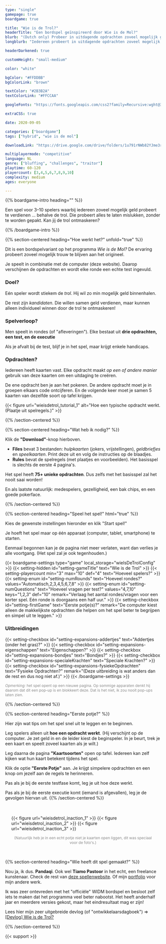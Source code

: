 ```yaml
---
type: "single"
gamepage: true
boardgame: true

title: "Wie is de Trol?"
headerTitle: "Een bordspel geïnspireerd door Wie is de Mol?"
blurb: "(Dutch only) Probeer in uitdagende opdrachten zoveel mogelijk geld te verdienen ... tenzij je de trol bent, die alles stiekem moet laten mislukken."
longblurb: "Iedereen probeert in uitdagende opdrachten zoveel mogelijk geld te verdienen ... behalve de trol. Die probeert alles te laten mislukken, zonder te worden gepakt. Kan jij de trol ontmaskeren?<br><br><em>(This game is only available in Dutch, as it's based on a popular Dutch TV show.)</em>"

headerDarkened: true

customHeight: "small-medium"

color: "white"

bgColor: "#FFDDBB"
bgColorLink: "brown"

textColor: "#2B3B2A"
textColorLink: "#FFCCAA"

googleFonts: "https://fonts.googleapis.com/css2?family=Recursive:wght@300;500;700;900&display=swap"

extraCSS: true

date: 2020-09-05

categories: ["boardgame"]
tags: ["hybrid", "wie is de mol"]

downloadLink: "https://drive.google.com/drive/folders/1u791rNWb82YJme3rEqjjd5k-kWqbzR3t"

multiplayermode: "competitive"
language: NL
genre: ["bluffing", "challenges", "traitor"]
playtime: 60-120
playercount: [3,4,5,6,7,8,9,10]
complexity: medium
ages: everyone

---
```



{{% boardgame-intro heading="" %}}

Een spel voor 3&ndash;10 spelers waarbij iedereen zoveel mogelijk geld probeert te verdienen ... behalve de trol. Die probeert alles te laten mislukken, zonder te worden gepakt. Kan jij de trol ontmaskeren?

{{% /boardgame-intro %}}

{{% section-centered heading="Hoe werkt het?" unfold="true" %}}

Dit is een bordspelvariant op het programma _Wie is de Mol?_ De ervaring probeert zoveel mogelijk trouw te blijven aan het origineel.

Je speelt in combinatie met de computer (deze website). Daarop verschijnen de opdrachten en wordt elke ronde een echte test ingevuld.

### Doel?
Eén speler wordt stiekem de _trol_. Hij wil zo min mogelijk geld binnenhalen.

De rest zijn _kandidaten_. Die willen samen geld verdienen, maar kunnen alleen individueel winnen door de trol te ontmaskeren!

### Spelverloop?
Men speelt in rondes (of "afleveringen"). Elke bestaat uit **drie opdrachten, een test, en de executie**

Als je afvalt bij de test, blijf je in het spel, maar krijgt enkele handicaps.

### Opdrachten?
Iedereen heeft kaarten vast. Elke opdracht maakt _op een of andere manier_ gebruik van deze kaarten om een uitdaging te creëren.

De ene opdracht ben je aan het pokeren. De andere opdracht moet je in groepen elkaars code ontcijferen. En de volgende keer moet je samen 5 kaarten van dezelfde soort op tafel krijgen.

{{< figure url="wieisdetrol_tutorial_1" alt="Hoe een typische opdracht werkt. (Plaatje uit spelregels.)" >}}

{{% /section-centered %}}

{{% section-centered heading="Wat heb ik nodig?" %}}

Klik de **"Download"**-knop hierboven.
* **Files** bevat 3 bestanden: _hulpkaarten_ (jokers, vrijstellingen), _geldbriefjes_ en _speelkaarten_. Print deze uit en volg de instructies op de blaadjes.
* **Rules** bevat de spelregels (met plaatjes en voorbeelden). Het basisspel is slechts de eerste 4 pagina's.

Het spel heeft **75+ unieke opdrachten**. Dus zelfs met het basisspel zal het nooit saai worden!

En als laatste natuurlijk: medespelers, gezelligheid, een bak chips, en een goede pokerface.

{{% /section-centered %}}

{{% section-centered heading="Speel het spel!" html="true" %}}

<p>Kies de gewenste instellingen hieronder en klik "Start spel!"</p>
<p>Je hoeft het spel maar op één apparaat (computer, tablet, smartphone) te starten.</p>
<p>Eenmaal begonnen kan je de pagina niet meer verlaten, want dan verlies je alle voortgang. (Het spel zal je ook tegenhouden.)</p>
	
{{< boardgame-settings type="game" local_storage="wieIsDeTrolConfig" >}}
	{{< setting-hidden id="setting-gameTitle" text="Wie is de Trol" >}}
	{{< setting-playercount min="3" max="10" def="4" text="Hoeveel spelers?" >}}
	{{< setting-enum id="setting-numRounds" text="Hoeveel rondes?" values="Automatisch,2,3,4,5,6,7,8" >}}
	{{< setting-enum id="setting-numQuestions" text="Hoeveel vragen per test?" values="4,7,10" keys="1,2,3" def="10" remark="Verlaag het aantal rondes/vragen voor een korter spel. Eén ronde is doorgaans een half uur." >}}
	{{< setting-checkbox id="setting-firstGame" text="Eerste potje(s)?" remark="De computer kiest alleen de makkelijkste opdrachten die helpen om het spel beter te begrijpen en simpel uit te leggen." >}}
	<h3>Uitbreidingen</h3>
	{{< setting-checkbox id="setting-expansions-addertjes" text="Addertjes (onder het gras)?" >}}
	{{< setting-checkbox id="setting-expansions-eigenschappen" text="Eigenschappen?" >}}
	{{< setting-checkbox id="setting-expansions-bondjes" text="Bondjes?" >}}
	{{< setting-checkbox id="setting-expansions-specialeKrachten" text="Speciale Krachten?" >}}
	{{< setting-checkbox id="setting-expansions-fysiekeOpdrachten" text="Fysieke Opdrachten?" remark="(Deze uitbreiding is wat anders dan de rest en dus nog niet af.)" >}}
{{< /boardgame-settings >}}

<p style="opacity: 0.5; font-size: 12px;"><em>Opmerking:</em> het spel opent op een nieuwe pagina. Op sommige apparaten denkt hij daarom dat dit een pop-up is en blokkeert deze. Dat is het niet, ik zou nooit pop-ups laten zien.</p>

{{% /section-centered %}}

{{% section-centered heading="Eerste potje?" %}}

Hier zijn wat tips om het spel snel uit te leggen en te beginnen.

Leg spelers alleen uit **hoe een opdracht werkt**. (Hij verschijnt op de computer. Je zet geld in en de leider kiest de beginspeler. In je beurt, trek je een kaart en speelt zoveel kaarten als je wilt.)

Leg daarna de pagina **"Kaartsoorten"** open op tafel. Iedereen kan zelf kijken wat hun kaart betekent tijdens het spel.

Klik de optie **"Eerste Potje"** aan. Je krijgt simpelere opdrachten en een knop om jezelf aan de regels te herinneren.

Pas als je bij de eerste testfase komt, leg je uit hoe deze werkt.

Pas als je bij de eerste executie komt (iemand is afgevallen), leg je de gevolgen hiervan uit.
{{% /section-centered %}}

<!-- @IMPROV: Replace with more professional image -->
<div style="padding: 20px; max-width: 1280px; margin: auto;">
	<p style="display: flex; gap: 5px;" class="special-screenshot-gallery">
		{{< figure url="wieisdetrol_inaction_1" >}}
		{{< figure url="wieisdetrol_inaction_2" >}}
		{{< figure url="wieisdetrol_inaction_3" >}}
	</p>
	<p style="opacity: 0.5; text-align: center; font-size: 12px;">(Natuurlijk heb je in een echt potje niet je kaarten open liggen, dit was speciaal voor de foto's.)</p>
</div>

{{% section-centered heading="Wie heeft dit spel gemaakt?" %}}

Nou ja, ik dus. **Pandaqi**. Ook wel **Tiamo Pastoor** in het echt, een freelance kunstenaar. Check de rest van [deze spellenwebsite](https://pandaqi.com). Of mijn [portfolio](https://rodepanda.com/nl) voor mijn andere werk.

Ik was zeer ontevreden met het "officiële" WIDM bordspel en besloot zelf iets te maken dat het programma veel beter nabootst. Het heeft anderhalf jaar en meerdere versies gekost, maar het eindresultaat mag er zijn!

Lees hier mijn zeer uitgebreide devlog (of "ontwikkelaarsdagboek") => [[Devlog] Wie is de Trol?](https://nietdathetuitmaakt.nl/bordspellen/wie-is-de-trol/devlog-wie-is-de-trol/)

{{% /section-centered %}}

{{< support >}}
